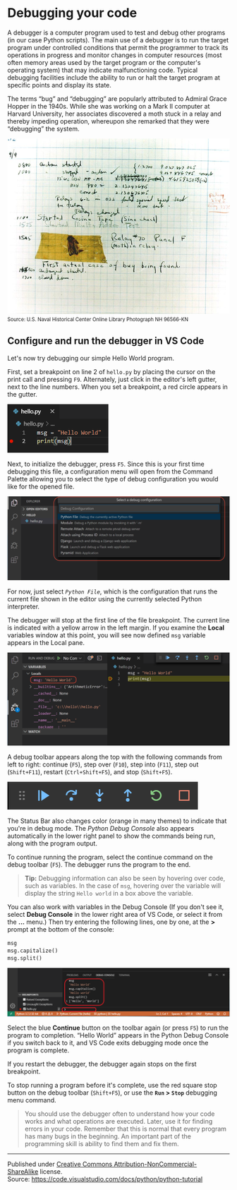 # Debugging your code

A debugger is a computer program used to test and debug other programs (in our case Python scripts). The main use of a debugger is to run the target program under controlled conditions that permit the programmer to track its operations in progress and monitor changes in computer resources (most often memory areas used by the target program or the computer's operating system) that may indicate malfunctioning code. Typical debugging facilities include the ability to run or halt the target program at specific points and display its state.

The terms “bug” and “debugging” are popularly attributed to Admiral Grace Hopper in the 1940s. While she was working on a Mark II computer at Harvard University, her associates discovered a moth stuck in a relay and thereby impeding operation, whereupon she remarked that they were “debugging” the system.

![First computer bug](first_computer_bug_1945.jpg)  
<span style="font-size: 80%">Source: U.S. Naval Historical Center Online Library Photograph NH 96566-KN</span>

## Configure and run the debugger in VS Code

Let's now try debugging our simple Hello World program.

First, set a breakpoint on line 2 of `hello.py` by placing the cursor on the print call and pressing `F9`. Alternately, just click in the editor's left gutter, next to the line numbers. When you set a breakpoint, a red circle appears in the gutter.

![Setting a breakpoint in hello.py](breakpoint-set.png)

Next, to initialize the debugger, press `F5`. Since this is your first time debugging this file, a configuration menu will open from the Command Palette allowing you to select the type of debug configuration you would like for the opened file.

![Debug configurations](debug-configurations.png)

For now, just select *`Python File`*, which is the configuration that runs the current file shown in the editor using the currently selected Python interpreter.

The debugger will stop at the first line of the file breakpoint. The current line is indicated with a yellow arrow in the left margin. If you examine the **Local** variables window at this point, you will see now defined `msg` variable appears in the Local pane.

![Debugging step 2 - variable defined](debug-step-02.png)

A debug toolbar appears along the top with the following commands from left to right: continue (`F5`), step over (`F10`), step into (`F11`), step out (`Shift+F11`), restart (`Ctrl+Shift+F5`), and stop (`Shift+F5`).

![Debugging toolbar](debug-toolbar.png)

The Status Bar also changes color (orange in many themes) to indicate that you're in debug mode. The *Python Debug Console* also appears automatically in the lower right panel to show the commands being run, along with the program output.

To continue running the program, select the continue command on the debug toolbar (`F5`). The debugger runs the program to the end.

> **Tip:** Debugging information can also be seen by hovering over code, such as variables. In the case of `msg`, hovering over the variable will display the string `Hello world` in a box above the variable.

You can also work with variables in the Debug Console (If you don't see it, select **Debug Console** in the lower right area of VS Code, or select it from the **...** menu.) Then try entering the following lines, one by one, at the **>** prompt at the bottom of the console:

```python
msg
msg.capitalize()
msg.split()
```

![Debugging step 3 - using the debug console](debug-step-03.png)

Select the blue **Continue** button on the toolbar again (or press `F5`) to run the program to completion. “Hello World” appears in the Python Debug Console if you switch back to it, and VS Code exits debugging mode once the program is complete.

If you restart the debugger, the debugger again stops on the first breakpoint.

To stop running a program before it's complete, use the red square stop button on the debug toolbar (`Shift+F5`), or use the **`Run` > `Stop`** debugging menu command.

> You should use the debugger often to understand how your code works and what operations are executed. Later, use it for finding errors in your code. Remember that this is normal that every program has many bugs in the beginning. An important part of the programming skill is ability to find them and fix them.


<hr/>

Published under [Creative Commons Attribution-NonCommercial-ShareAlike](https://creativecommons.org/licenses/by-nc-sa/4.0/) license.  
Source: <https://code.visualstudio.com/docs/python/python-tutorial>
